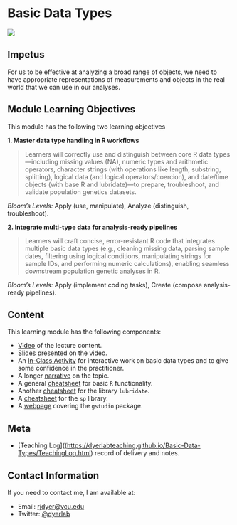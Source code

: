# Basic Data Types

![](https://unsplash.com/photos/8OyKWQgBsKQ/download?ixid=MnwxMjA3fDB8MXxzZWFyY2h8MXx8ZGF0YSUyMHR5cGVzfGVufDB8fHx8MTY2MjQ3Njc2MQ&force=true&w=640)



## Impetus

For us to be effective at analyzing a broad range of objects, we need to have appropriate representations of measurements and objects in the real world that we can use in our analyses.  

## Module Learning Objectives

This module has the following two learning objectives

**1. Master data type handling in R workflows**

> Learners will correctly use and distinguish between core R data types—including missing values (NA), numeric types and arithmetic operators, character strings (with operations like length, substring, splitting), logical data (and logical operators/coercion), and date/time objects (with base R and lubridate)—to prepare, troubleshoot, and validate population genetics datasets.

*Bloom’s Levels:* Apply (use, manipulate), Analyze (distinguish, troubleshoot).

**2. Integrate multi-type data for analysis-ready pipelines**

> Learners will craft concise, error-resistant R code that integrates multiple basic data types (e.g., cleaning missing data, parsing sample dates, filtering using logical conditions, manipulating strings for sample IDs, and performing numeric calculations), enabling seamless downstream population genetic analyses in R.

*Bloom’s Levels:* Apply (implement coding tasks), Create (compose analysis-ready pipelines).

## Content

This learning module has the following components:

 - [Video](https://www.loom.com/share/bfb38096deaf40ce81c04abfb6b24ee8?sid=a6d43f6d-b41f-4175-b5b4-dca9bdebb450) of the lecture content.  
 - [Slides](https://dyerlabteaching.github.io/Basic-Data-Types/slides.html) presented on the video.  
 - An [In-Class Activity](https://dyerlabteaching.github.io/Basic-Data-Types/in-class_data_types.html) for interactive work on basic data types and to give some confidence in the practitioner.
 - A longer [narrative](https://dyerlabteaching.github.io/Basic-Data-Types/narrative.html) on the topic.    
 - A general [cheatsheet](https://raw.githubusercontent.com/rstudio/cheatsheets/master/base-r.pdf) for basic `R` functionality.  
 - Another [cheatsheet](https://github.com/DyerlabTeaching/Basic-Data-Types/raw/main/R_lubridate.pdf) for the library `lubridate`.
 - A [cheatsheet](https://rstudio.github.io/cheatsheets/sf.pdf) for the `sp` library.
 - A [webpage](https://dyerlab.github.io/gstudio/) covering the `gstudio` package. 

## Meta

- [Teaching Log]((https://dyerlabteaching.github.io/Basic-Data-Types/TeachingLog.html) record of delivery and notes.

## Contact Information

If you need to contact me, I am available at:  
 - Email: rjdyer@vcu.edu
 - Twitter: [@dyerlab](https://twitter.com/dyerlab/)
